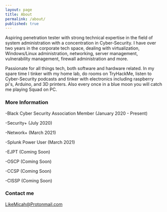 ```yaml
---
layout: page
title: About
permalink: /about/
published: true
---
```


<script src="https://tryhackme.com/badge/142740"></script>

Aspiring penetration tester with strong technical expertise in the field of system administration with a concentration in Cyber-Security. I have over two years in the corporate tech space, dealing with virtualization, Windows/Linux administration, networking, server management, vulnerability management, firewall administration and more. 

Passionate for all things tech, both software and hardware related. In my spare time I tinker with my home lab, do rooms on TryHackMe, listen to Cyber-Security podcasts and tinker with electronics including raspberry pi's, Arduino, and 3D printers. Also every once in a blue moon you will catch me playing Squad on PC.

### More Information

-Black Cyber Security Association Member (January 2020 - Present)

-Security+ (July 2020)

-Network+ (March 2021)

-Splunk Power User (March 2021)

-EJPT (Coming Soon)

-OSCP (Coming Soon)

-CCSP (Coming Soon)

-CISSP (Coming Soon)


### Contact me

[LikeMicah@Protonmail.com](mailto:likemicah@protonmail.com)


